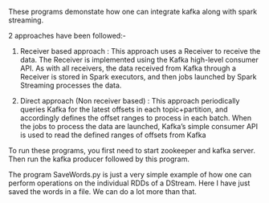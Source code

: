 These programs demonstate how one can integrate kafka along with spark streaming.

2 approaches have been followed:-

1) Receiver based approach : This approach uses a Receiver to receive the data. The Receiver is implemented using the Kafka high-level consumer API. As with all receivers, the data received from Kafka through a Receiver is stored in Spark executors, and then jobs launched by Spark Streaming processes the data.

2) Direct approach (Non receiver based) : This approach periodically queries Kafka for the latest offsets in each topic+partition, and accordingly defines the offset ranges to process in each batch. When the jobs to process the data are launched, Kafka’s simple consumer API is used to read the defined ranges of offsets from Kafka

To run these programs, you first need to start zookeeper and kafka server. Then run the kafka producer followed by this program.

The program SaveWords.py is just a very simple example of how one can perform operations on the individual RDDs of a DStream. Here I have just saved the words in a file. We can do a lot more than that. 
